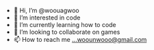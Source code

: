 - 👋 Hi, I’m @woouagwoo
- 👀 I’m interested in code
- 🌱 I’m currently learning how to code
- 💞️ I’m looking to collaborate on games
- 📫 How to reach me ...woounwooo@gmail.com


<!---
woouagwoo/woouagwoo is a ✨ special ✨ repository because its `README.md` (this file) appears on your GitHub profile.
You can click the Preview link to take a look at your changes.
--->
